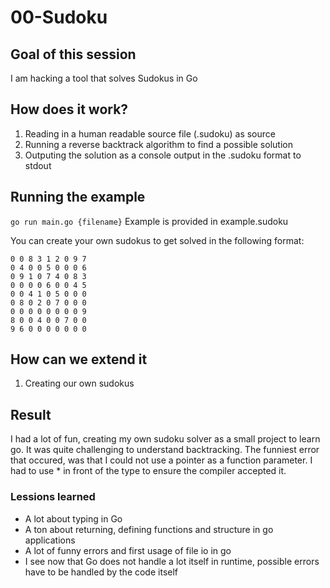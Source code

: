 # 00-Sudoku

## Goal of this session

I am hacking a tool that solves Sudokus in Go

## How does it work?

1. Reading in a human readable source file (.sudoku) as source
2. Running a reverse backtrack algorithm to find a possible solution
3. Outputing the solution as a console output in the .sudoku format to stdout

## Running the example

`go run main.go {filename}`
Example is provided in example.sudoku

You can create your own sudokus to get solved in the following format:

```
0 0 8 3 1 2 0 9 7
0 4 0 0 5 0 0 0 6
0 9 1 0 7 4 0 8 3
0 0 0 0 6 0 0 4 5
0 0 4 1 0 5 0 0 0
0 8 0 2 0 7 0 0 0
0 0 0 0 0 0 0 0 9
8 0 0 4 0 0 7 0 0
9 6 0 0 0 0 0 0 0
```

## How can we extend it

1. Creating our own sudokus

## Result

I had a lot of fun, creating my own sudoku solver as a small project to learn go. It was quite challenging to understand backtracking.
The funniest error that occured, was that I could not use a pointer as a function parameter. I had to use * in front of the type to ensure the compiler accepted it.

### Lessions learned

* A lot about typing in Go
* A ton about returning, defining functions and structure in go applications
* A lot of funny errors and first usage of file io in go
* I see now that Go does not handle a lot itself in runtime, possible errors have to be handled by the code itself
